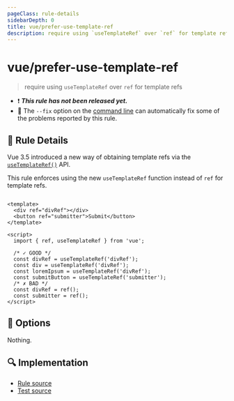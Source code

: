 ```yaml
---
pageClass: rule-details
sidebarDepth: 0
title: vue/prefer-use-template-ref
description: require using `useTemplateRef` over `ref` for template refs
---
```


# vue/prefer-use-template-ref

> require using `useTemplateRef` over `ref` for template refs

- :exclamation: <badge text="This rule has not been released yet." vertical="middle" type="error"> _**This rule has not been released yet.**_ </badge>
- :wrench: The `--fix` option on the [command line](https://eslint.org/docs/user-guide/command-line-interface#fixing-problems) can automatically fix some of the problems reported by this rule.

## :book: Rule Details

Vue 3.5 introduced a new way of obtaining template refs via
the [`useTemplateRef()`](https://vuejs.org/guide/essentials/template-refs.html#accessing-the-refs) API.

This rule enforces using the new `useTemplateRef` function instead of `ref` for template refs.

<eslint-code-block fix :rules="{'vue/prefer-use-template-ref': ['error']}">

```vue

<template>
  <div ref="divRef"></div>
  <button ref="submitter">Submit</button>
</template>

<script>
  import { ref, useTemplateRef } from 'vue';

  /* ✓ GOOD */
  const divRef = useTemplateRef('divRef');
  const div = useTemplateRef('divRef');
  const loremIpsum = useTemplateRef('divRef');
  const submitButton = useTemplateRef('submitter');
  /* ✗ BAD */
  const divRef = ref();
  const submitter = ref();
</script>
```

</eslint-code-block>

## :wrench: Options

Nothing.

## :mag: Implementation

- [Rule source](https://github.com/vuejs/eslint-plugin-vue/blob/master/lib/rules/prefer-use-template-ref.js)
- [Test source](https://github.com/vuejs/eslint-plugin-vue/blob/master/tests/lib/rules/prefer-use-template-ref.js)
